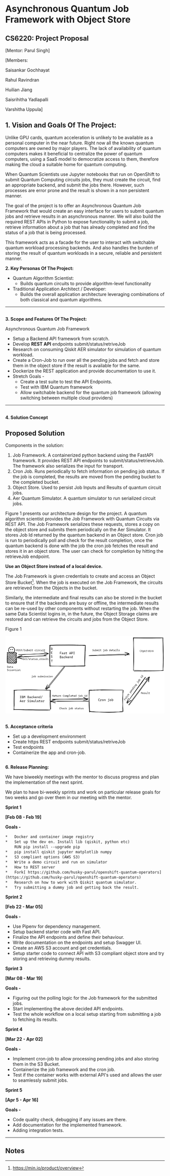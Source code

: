 # **Asynchronous Quantum Job Framework with Object Store**

## CS6220: Project Proposal

[Mentor: Parul Singh]

[Members: 

Saisankar Gochhayat

Rahul Ravindran

Huilian Jiang

Saisrihitha Yadlapalli

Varshitha Uppula]


## **1. Vision and Goals Of The Project:**

Unlike GPU cards, quantum acceleration is unlikely to be available as a personal computer in the near future. Right now all the known quantum computers are owned by major players. The lack of availability of quantum computers makes it beneficial to centralize the power of quantum computers, using a SaaS model to democratize access to them, therefore making the cloud a suitable home for quantum computing.

 When Quantum  Scientists use Jupyter notebooks that run on OpenShift to submit Quantum Computing circuits jobs, they must create the circuit, find an appropriate backend, and submit the jobs there.  However, such processes are error prone and the result is shown in a non persistent manner. 

The goal of the project is to offer an Asynchronous Quantum Job Framework that would create an easy interface for users to submit quantum jobs and retrieve results in an asynchronous manner. We will also build the required REST APIs in Python to expose functionality to submit a job, retrieve information about a job that has already completed and find the status of a job that is being processed.

This framework acts as a facade for the user to interact with switchable quantum workload processing backends. And also handles the burden of storing the result of quantum workloads in a secure, reliable and persistent manner. 



**2. Key Personas Of The Project:**



*   Quantum Algorithm Scientist:  
    *   Builds quantum circuits to provide algorithm-level functionality
*   Traditional Application Architect / Developer:  
    *   Builds the overall application architecture leveraging combinations of both classical and quantum algorithms. 



---



## 
**3. Scope and Features Of The Project:**

Asynchronous Quantum Job Framework



*   Setup a Backend API framework from scratch. 
*   Develop **REST API** endpoints submit/status/retriveJob
*   Research on consuming Qiskit AER simulator for simulation of quantum workload.
*   Create a Cron-Job to run over all the pending jobs and fetch and store them in the object store if the result is available for the same.
*   Dockerize the REST application and provide documentation to use it.
*   Stretch Goals - 
    *   Create a test suite to test the API Endpoints.
    *   Test with IBM Quantum framework
    *   Allow switchable backend for the quantum job framework (allowing switching between multiple cloud providers) 



---



## 
**4. Solution Concept**


## Proposed Solution

Components in the solution:



1. Job Framework. A containerized python backend using the FastAPI framework. It provides REST API endpoints to submit/status/retrieveJob. The framework also serializes the input for transport. 
2. Cron Job. Runs periodically to fetch information on pending job status. If the job is completed, the results are moved from the pending bucket to the completed bucket.
3. Object Store. Used to persist Job Inputs and Results of quantum circuit jobs.
4. Aer Quantum Simulator. A quantum simulator to run serialized circuit jobs.

Figure 1 presents our architecture design for the project. A quantum algorithm scientist provides the Job Framework with Quantum Circuits via REST API. The Job Framework serializes these requests, stores a copy on the object store and submits them periodically on the Aer Simulator. It stores Job Id returned by the quantum backend in an Object store. Cron job is run to  periodically poll and check for the result completion, once the quantum backend is done with the job the cron job fetches the result and stores it in an object store. The user can check for completion by hitting the retrieveJob endpoint. 

**Use an Object Store instead of a local device.**

The Job Framework is given credentials to create and access an Object Store Bucket[^1]. When the job is executed on the Job Framework, the circuits are retrieved from the Objects in the bucket.

Similarly, the intermediate and final results can also be stored in the bucket to ensure that if the backends are busy or offline, the intermediate results can be re-used by other components without restarting the job. When the same Data Scientist logins in, in the future, the Object Storage claims are restored and can retrieve the circuits and jobs from the Object Store.


Figure 1





![Figure 1](cloud.png "image_tooltip")



## 
**5. Acceptance criteria**



*   Set up a development environment
*   Create https REST endpoints submit/status/retriveJob
*   Test endpoints
*   Containerize the app and cron-job.

## 
**6. Release Planning:**


We have biweekly meetings with the mentor to discuss progress and plan the implementation of the next sprint. 

We plan to have bi-weekly sprints and work on particular release goals for two weeks and go over them in our meeting with the mentor.

**Sprint 1**

**[Feb 08 - Feb 19]**

**Goals -**

    *   Docker and container image registry
    *   Set up the dev en. Install lib (qiskit, python etc) 
        RUN pip install --upgrade pip 
    *   pip install qiskit jupyter matplotlib numpy
    *   S3 compliant options (AWS S3)
    *   Write a demo circuit and run on simulator
    *   How to REST server 
    *   Fork[ https://github.com/husky-parul/openshift-quantum-operators](https://github.com/husky-parul/openshift-quantum-operators)
    *   Research on how to work with Qiskit quantum simulator.
    *   Try submitting a dummy job and getting back the result. 

**Sprint 2**

**[Feb 22 - Mar 05]**

**Goals -**



*   Use Pipenv for dependency management. 
*   Setup backend starter code with Fast API. 
*   Finalize the API endpoints and define their behaviour. 
*   Write documentation on the endpoints and setup Swagger UI. 
*   Create an AWS S3 account and get credentials. 
*   Setup starter code to connect API with S3 compliant object store and try storing and retrieving dummy results. 

**Sprint 3**

**[Mar 08 - Mar 19]**

**Goals -**



*   Figuring out the polling logic for the Job framework for the submitted jobs. 
*   Start implementing the above decided API endpoints.
*   Test the whole workflow on a local setup starting from submitting a job to fetching its results. 

**Sprint 4**

**[Mar 22 - Apr 02]**

**Goals -**



*   Implement cron-job to allow processing pending jobs and also storing them in the S3 Bucket. 
*   Containerize the job framework and the cron job. 
*   Test if the container works with external API's used and allows the user to seamlessly submit jobs. 

**Sprint 5**

**[Apr 5 - Apr 16]**

**Goals -**



*   Code quality check, debugging if any issues are there. 
*   Add documentation for the implemented framework.
*   Adding integration tests.



---



<!-- Footnotes themselves at the bottom. -->
## Notes

[^1]:
    https://min.io/product/overview

